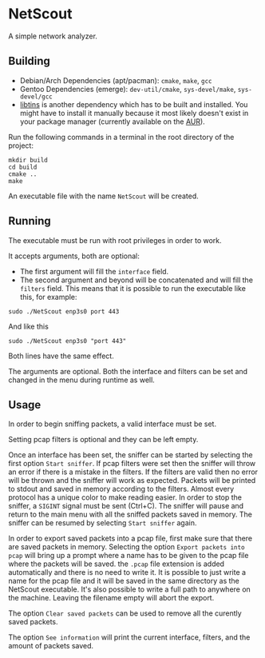 # NetScout

A simple network analyzer.

## Building

- Debian/Arch Dependencies (apt/pacman): `cmake`, `make`, `gcc`
- Gentoo Dependencies (emerge): `dev-util/cmake`, `sys-devel/make`, `sys-devel/gcc`
- [libtins](https://github.com/mfontanini/libtins) is another dependency which has to be built and installed. You might have to install it manually because it most likely doesn't exist in your package manager (currently available on the [AUR](https://aur.archlinux.org/packages/libtins/)).

Run the following commands in a terminal in the root directory of the project:
```
mkdir build
cd build
cmake ..
make
```
An executable file with the name `NetScout` will be created.

## Running

The executable must be run with root privileges in order to work.

It accepts arguments, both are optional:

- The first argument will fill the `interface` field.
- The second argument and beyond will be concatenated and will fill the `filters` field.
This means that it is possible to run the executable like this, for example:
```
sudo ./NetScout enp3s0 port 443
```
And like this
```
sudo ./NetScout enp3s0 "port 443"
```
Both lines have the same effect.

The arguments are optional. Both the interface and filters can be set and changed in the menu during runtime as well.

## Usage

In order to begin sniffing packets, a valid interface must be set. 

Setting pcap filters is optional and they can be left empty.

Once an interface has been set, the sniffer can be started by selecting the first option `Start sniffer`. If pcap filters were set then the sniffer will throw an error if there is a mistake in the filters. If the filters are valid then no error will be thrown and the sniffer will work as expected. Packets will be printed to stdout and saved in memory according to the filters. Almost every protocol has a unique color to make reading easier. In order to stop the sniffer, a `SIGINT` signal must be sent (Ctrl+C). The sniffer will pause and return to the main menu with all the sniffed packets saved in memory. The sniffer can be resumed by selecting `Start sniffer` again.

In order to export saved packets into a pcap file, first make sure that there are saved packets in memory. Selecting the option `Export packets into pcap` will bring up a prompt where a name has to be given to the pcap file where the packets will be saved. the `.pcap` file extension is added automatically and there is no need to write it. It is possible to just write a name for the pcap file and it will be saved in the same directory as the NetScout executable. It's also possible to write a full path to anywhere on the machine. Leaving the filename empty will abort the export.

The option `Clear saved packets` can be used to remove all the curently saved packets.

The option `See information` will print the current interface, filters, and the amount of packets saved.
